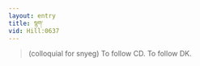 ```yaml
---
layout: entry
title: སྙག་
vid: Hill:0637
---
```

> (colloquial for snyeg) To follow CD\. To follow DK\.


